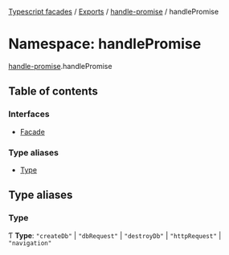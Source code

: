 [Typescript facades](../index.md) / [Exports](../modules.md) / [handle-promise](handle_promise.md) / handlePromise

# Namespace: handlePromise

[handle-promise](handle_promise.md).handlePromise

## Table of contents

### Interfaces

- [Facade](../interfaces/handle_promise.handlePromise.Facade.md)

### Type aliases

- [Type](handle_promise.handlePromise.md#type)

## Type aliases

### Type

Ƭ **Type**: ``"createDb"`` \| ``"dbRequest"`` \| ``"destroyDb"`` \| ``"httpRequest"`` \| ``"navigation"``
